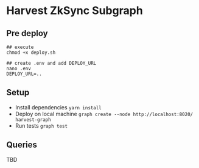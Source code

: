 # Harvest ZkSync Subgraph


## Pre deploy
```
## execute
chmod +x deploy.sh

## create .env and add DEPLOY_URL
nano .env
DEPLOY_URL=..
```

## Setup

- Install dependencies `yarn install`
- Deploy on local machine `graph create --node http://localhost:8020/ harvest-graph`
- Run tests `graph test`


## Queries
TBD